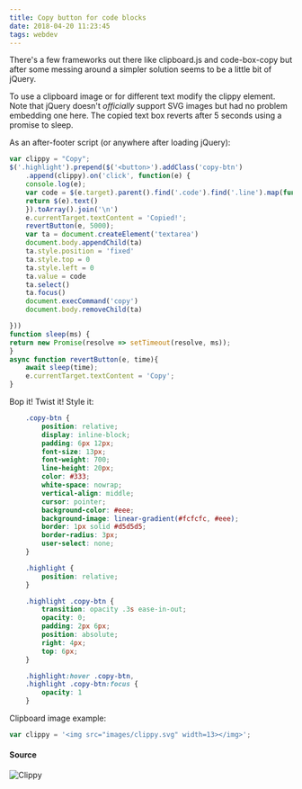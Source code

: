 ```yaml
---
title: Copy button for code blocks
date: 2018-04-20 11:23:45
tags: webdev
---
```


There's a few frameworks out there like clipboard.js and code-box-copy but after some messing around a simpler solution seems to be a little bit of jQuery.

To use a clipboard image or for different text modify the clippy element. Note that jQuery doesn't *officially* support SVG images but had no problem embedding one here. The copied text box reverts after 5 seconds using a promise to sleep.

As an after-footer script (or anywhere after loading jQuery):

```js
var clippy = "Copy";
$('.highlight').prepend($('<button>').addClass('copy-btn')
    .append(clippy).on('click', function(e) {
    console.log(e);
    var code = $(e.target).parent().find('.code').find('.line').map(function(i, e){
    return $(e).text()
    }).toArray().join('\n')
    e.currentTarget.textContent = 'Copied!';
    revertButton(e, 5000);
    var ta = document.createElement('textarea')
    document.body.appendChild(ta)
    ta.style.position = 'fixed'
    ta.style.top = 0
    ta.style.left = 0
    ta.value = code
    ta.select()
    ta.focus()
    document.execCommand('copy')
    document.body.removeChild(ta)

}))
function sleep(ms) {
return new Promise(resolve => setTimeout(resolve, ms));
}
async function revertButton(e, time){
    await sleep(time);
    e.currentTarget.textContent = 'Copy';
}
```

Bop it! Twist it! Style it:

```css
    .copy-btn {
        position: relative;
        display: inline-block;
        padding: 6px 12px;
        font-size: 13px;
        font-weight: 700;
        line-height: 20px;
        color: #333;
        white-space: nowrap;
        vertical-align: middle;
        cursor: pointer;
        background-color: #eee;
        background-image: linear-gradient(#fcfcfc, #eee);
        border: 1px solid #d5d5d5;
        border-radius: 3px;
        user-select: none;
    }

    .highlight {
        position: relative;
    }

    .highlight .copy-btn {
        transition: opacity .3s ease-in-out;
        opacity: 0;
        padding: 2px 6px;
        position: absolute;
        right: 4px;
        top: 6px;   
    }

    .highlight:hover .copy-btn,
    .highlight .copy-btn:focus {
        opacity: 1
    }
```

Clipboard image example:

```js
var clippy = '<img src="images/clippy.svg" width=13></img>';
```
#### Source
![Clippy](/images/clippy.svg)
